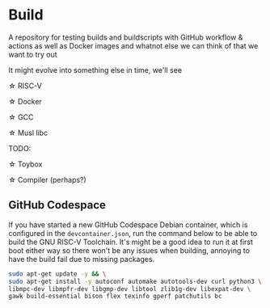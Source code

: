 # Build
A repository for testing builds and buildscripts with GitHub workflow & actions as well as Docker images and whatnot else we can think of that we want to try out

It might evolve into something else in time, we'll see

☆ RISC-V

☆ Docker

☆ GCC

☆ Musl libc

TODO:

☆ Toybox

☆ Compiler (perhaps?)

## GitHub Codespace

If you have started a new GitHub Codespace Debian container, which is configured in the `devcontainer.json`, run the command below to be able to build the GNU RISC-V Toolchain. It's might be a good idea to run it at first boot either way so there won't be any issues when building, annoying to have the build fail due to missing packages. 

```bash
sudo apt-get update -y && \
sudo apt-get install -y autoconf automake autotools-dev curl python3 \
libmpc-dev libmpfr-dev libgmp-dev libtool zlib1g-dev libexpat-dev \
gawk build-essential bison flex texinfo gperf patchutils bc
```
